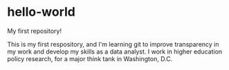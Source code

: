 # hello-world
My first repository!

This is my first respository, and I'm learning git to improve transparency in my work and develop my skills as a data analyst. I work in higher education policy research, for a major think tank in Washington, D.C. 
